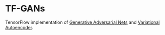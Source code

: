 # TF-GANs

TensorFlow implementation of  [Generative Adversarial Nets](http://arxiv.org/pdf/1406.2661v1.pdf) and [Variational Autoencoder](http://arxiv.org/pdf/1312.6114v10.pdf).
